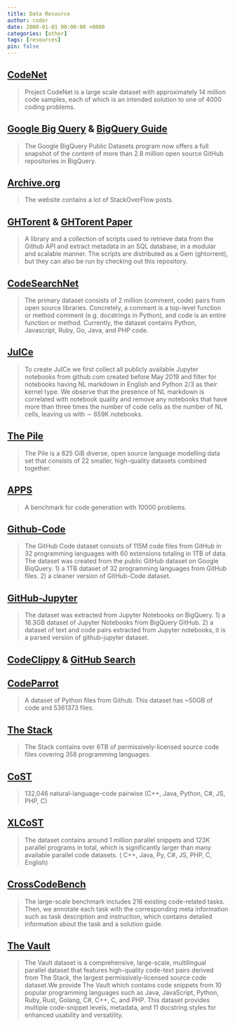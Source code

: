 ```yaml
---
title: Data Resource
author: coder
date: 2000-01-01 00:00:00 +0800
categories: [other]
tags: [resources]
pin: false
---
```

## [CodeNet](https://github.com/IBM/Project_CodeNet)
> Project CodeNet is a large scale dataset with approximately 14 million code samples, each of which is an intended solution to one of 4000 coding problems.

## [Google Big Query](https://cloud.google.com/blog/topics/public-datasets/github-on-bigquery-analyze-all-the-open-source-code) & [BigQuery Guide](https://github.com/wasiahmad/PLBART/blob/main/data/bigquery_guide.pdf)
> The Google BigQuery Public Datasets program now offers a full snapshot of the content of more than 2.8 million open source GitHub repositories in BigQuery.

## [Archive.org](https://archive.org/download/stackexchange)
> The website contains a lot of StackOverFlow posts.

## [GHTorent](https://github.com/gousiosg/github-mirror) & [GHTorent Paper](https://gousios.org/pub/ghtorrent-dataset-toolsuite.pdf)
> A library and a collection of scripts used to retrieve data from the Github API and extract metadata in an SQL database, in a modular and scalable manner. The scripts are distributed as a Gem (ghtorrent), but they can also be run by checking out this repository.

## [CodeSearchNet](https://github.com/github/CodeSearchNet)
> The primary dataset consists of 2 million (comment, code) pairs from open source libraries. Concretely, a comment is a top-level function or method comment (e.g. docstrings in Python), and code is an entire function or method. Currently, the dataset contains Python, Javascript, Ruby, Go, Java, and PHP code.

## [JuICe](https://github.com/rajasagashe/juice)
> To create JuICe we first collect all publicly available Jupyter notebooks from github.com created before May 2019 and filter for notebooks having NL markdown in English and Python 2/3 as their kernel type. We observe that the presence of NL markdown is correlated with notebook quality and remove any notebooks that have more than three times the number of code cells as the number of NL cells, leaving us with ∼ 659K notebooks.

## [The Pile](https://pile.eleuther.ai/)
> The Pile is a 825 GiB diverse, open source language modelling data set that consists of 22 smaller, high-quality datasets combined together.

## [APPS](https://huggingface.co/datasets/codeparrot/apps)
> A benchmark for code generation with 10000 problems.

## [Github-Code](https://huggingface.co/datasets/codeparrot/github-code)
> The GitHub Code dataset consists of 115M code files from GitHub in 32 programming languages with 60 extensions totaling in 1TB of data. The dataset was created from the public GitHub dataset on Google BiqQuery. 1) a 1TB dataset of 32 programming languages from GitHub files. 2) a cleaner version of GitHub-Code dataset.

## [GitHub-Jupyter](https://huggingface.co/datasets/codeparrot/github-jupyter)
> The dataset was extracted from Jupyter Notebooks on BigQuery. 1) a 16.3GB dataset of Jupyter Notebooks from BigQuery GitHub. 2) a dataset of text and code pairs extracted from Jupyter notebooks, it is a parsed version of github-jupyter dataset.

## [CodeClippy](https://the-eye.eu/public/AI/training_data/code_clippy_data/code_clippy_dedup_data/) & [GitHub Search](https://seart-ghs.si.usi.ch/)

## [CodeParrot](https://huggingface.co/datasets/codeparrot/codeparrot-clean-train)
> A dataset of Python files from Github. This dataset has ~50GB of code and 5361373 files.

## [The Stack](https://huggingface.co/datasets/bigcode/the-stack)
> The Stack contains over 6TB of permissively-licensed source code files covering 358 programming languages. 

## [CoST](https://github.com/reddy-lab-code-research/MuST-CoST)
> 132,046 natural-language-code pairwise (C++, Java, Python, C#, JS, PHP, C)

## [XLCoST](https://github.com/reddy-lab-code-research/XLCoST)
> The dataset contains around 1 million parallel snippets and 123K parallel programs in total, which is significantly larger than many available parallel code datasets. ( C++, Java, Py, C#, JS, PHP, C, English)

## [CrossCodeBench](https://github.com/NougatCA/CrossCodeBench)
> The large-scale benchmark includes 216 existing code-related tasks. Then, we annotate each task with the corresponding meta information such as task description and instruction, which contains detailed information about the task and a solution guide.

## [The Vault](https://github.com/FSoft-AI4Code/TheVault)
> The Vault dataset is a comprehensive, large-scale, multilingual parallel dataset that features high-quality code-text pairs derived from The Stack, the largest permissively-licensed source code dataset.We provide The Vault which contains code snippets from 10 popular programming languages such as Java, JavaScript, Python, Ruby, Rust, Golang, C#, C++, C, and PHP. This dataset provides multiple code-snippet levels, metadata, and 11 docstring styles for enhanced usability and versatility.
